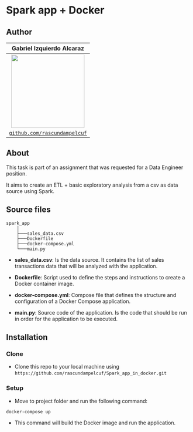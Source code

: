 # Spark app + Docker

## Author

| **Gabriel Izquierdo Alcaraz** |
| :---: |
| [<img src="https://avatars.githubusercontent.com/rascundampelcuf" width="200" height="200">](http://github.com/rascundampelcuf) |
| <a href="http://github.com/rascundampelcuf" target="_blank">`github.com/rascundampelcuf`</a> |


## About

This task is part of an assignment that was requested for a Data Engineer position.

It aims to create an ETL + basic exploratory analysis from a csv as data source using Spark.

## Source files

```
spark_app
    │
    ├───sales_data.csv
    ├───Dockerfile
    ├───docker-compose.yml
    └───main.py
```
  
- **sales_data.csv**: Is the data source. It contains the list of sales transactions data that will be analyzed with the application.

- **Dockerfile**: Script used to define the steps and instructions to create a Docker container image.

- **docker-compose.yml**: Compose file that defines the structure and configuration of a Docker Compose application.

- **main.py**: Source code of the application. Is the code that should be run in order for the application to be executed.

## Installation

### Clone

- Clone this repo to your local machine using `https://github.com/rascundampelcuf/Spark_app_in_docker.git`

### Setup

- Move to project folder and run the following command:
```shell
docker-compose up
```

- This command will build the Docker image and run the application.
